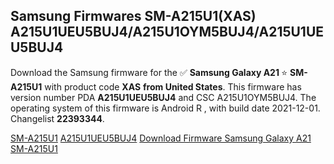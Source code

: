 <h2>Samsung Firmwares SM-A215U1(XAS) A215U1UEU5BUJ4/A215U1OYM5BUJ4/A215U1UEU5BUJ4</h2>
Download the Samsung firmware for the ✅ <strong>Samsung Galaxy A21 </strong> ⭐ <strong>SM-A215U1</strong> with product code <strong>XAS</strong> <strong> from United States</strong>. This firmware has version number PDA <strong>A215U1UEU5BUJ4</strong> and CSC A215U1OYM5BUJ4. The operating system of this firmware is Android R , with build date 2021-12-01. Changelist <strong>22393344</strong>.


[SM-A215U1](https://samfirm.shop/samsung/model/SM-A215U1)
[A215U1UEU5BUJ4](https://samfirm.shop/samsung/pda/A215U1UEU5BUJ4)
[Download Firmware Samsung Galaxy A21 SM-A215U1](https://samfirm.shop/samsung/firmware/479172)
